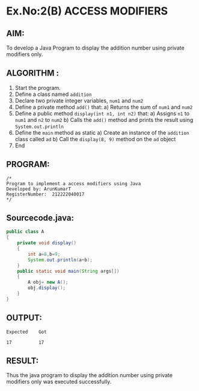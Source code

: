 # Ex.No:2(B) ACCESS MODIFIERS

## AIM:
To develop a Java Program to display the addition number using private modifiers only.

## ALGORITHM :
1.	Start the program.
2.	Define a class named `addition`
3.	Declare two private integer variables, `num1` and `num2`
4.	Define a private method `add()` that:
a)	Returns the sum of `num1` and `num2`
5.	Define a public method `display(int n1, int n2)` that:
a)	Assigns `n1` to `num1` and `n2` to `num2`
b)	Calls the `add()` method and prints the result using `System.out.println`
6.	Define the `main` method as static
a)	Create an instance of the `addition` class called `ad`
b)	Call the `display(8, 9)` method on the `ad` object
7.	End






## PROGRAM:
 ```
/*
Program to implement a access modifiers using Java
Developed by: ArunKumarT
RegisterNumber:  212222040017
*/
```

## Sourcecode.java:

```java
public class A
{ 
    private void display() 
    { 
        int a=8,b=9;
        System.out.println(a+b); 
    }
    public static void main(String args[])
    {
        A obj= new A();
        obj.display();
    }
}

```






## OUTPUT:

```
Expected    Got 

17          17
```

## RESULT:
Thus the java program to display the addition number using private modifiers only was executed successfully.


